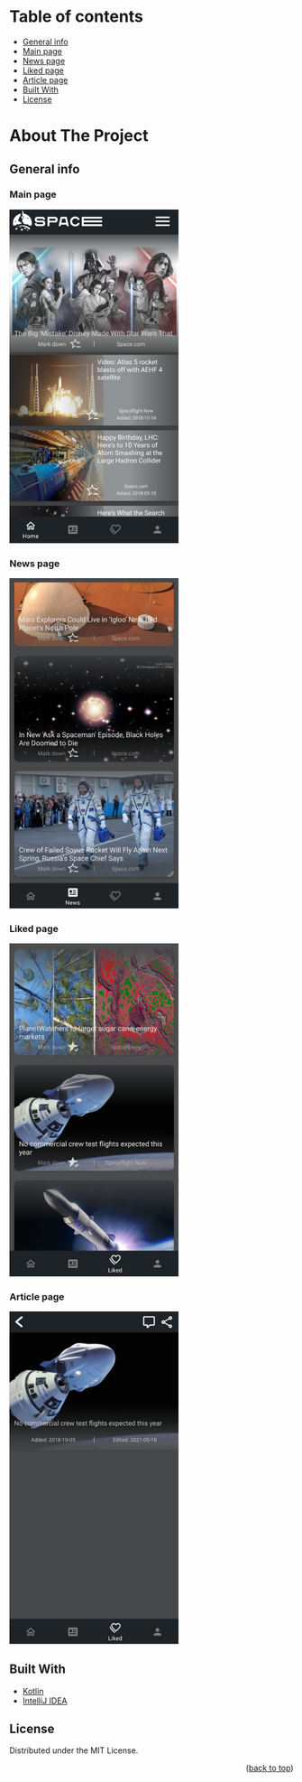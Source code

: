 # Table of contents
* [General info](#general-info)
* [Main page](#main-page)
* [News page](#news-page)
* [Liked page](#liked-page)
* [Article page](#article-page)
* [Built With](#built-with)
* [License](#license)

# About The Project

## General info

### Main page
<img src = "https://github.com/jarekkopaczewski/SpaceNews/blob/2be2206b7bef6e45a3a2d1ee08157029887b4b55/ss_3.jpg" width = "300"/>

### News page
<img src = "https://github.com/jarekkopaczewski/SpaceNews/blob/2be2206b7bef6e45a3a2d1ee08157029887b4b55/ss_2.jpg" width = "300"/>

### Liked page
<img src = "https://github.com/jarekkopaczewski/SpaceNews/blob/2be2206b7bef6e45a3a2d1ee08157029887b4b55/ss_1.jpg" width = "300"/>

### Article page
<img src = "https://github.com/jarekkopaczewski/SpaceNews/blob/2be2206b7bef6e45a3a2d1ee08157029887b4b55/ss_4.jpg" width = "300"/>

## Built With

* [Kotlin](https://kotlinlang.org/)
* [IntelliJ IDEA](https://www.jetbrains.com/idea/)

## License

Distributed under the MIT License.

<p align="right">(<a href="#top">back to top</a>)</p>
